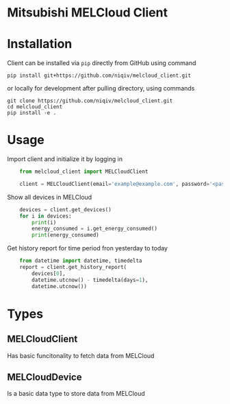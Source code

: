 # Mitsubishi MELCloud Client

# Installation

Client can be installed via `pip` directly from GitHub using command

```
pip install git+https://github.com/niqiv/melcloud_client.git
```

or locally for development after pulling directory, using commands

```
git clone https://github.com/niqiv/melcloud_client.git
cd melcloud_client
pip install -e .
```

# Usage

Import client and initialize it by logging in

```python
    from melcloud_client import MELCloudClient

    client = MELCloudClient(email='example@example.com', password='<password>')
```

Show all devices in MELCloud

```python
    devices = client.get_devices()
    for i in devices:
        print(i)
        energy_consumed = i.get_energy_consumed()
        print(energy_consumed)
```

Get history report for time period fron yesterday to today

```python
    from datetime import datetime, timedelta
    report = client.get_history_report(
        devices[0],
        datetime.utcnow() - timedelta(days=1),
        datetime.utcnow())
```

# Types

## MELCloudClient

Has basic funcitonality to fetch data from MELCloud

## MELCloudDevice

Is a basic data type to store data from MELCloud
